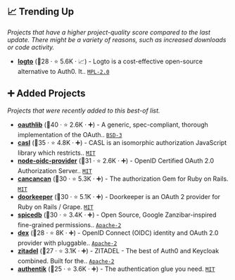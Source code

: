 ## 📈 Trending Up

_Projects that have a higher project-quality score compared to the last update. There might be a variety of reasons, such as increased downloads or code activity._

- <b><a href="https://github.com/logto-io/logto">logto</a></b> (🥉28 ·  ⭐ 5.6K · 📈) - Logto is a cost-effective open-source alternative to Auth0. It.. <code><a href="http://bit.ly/3postzC">MPL-2.0</a></code>

## ➕ Added Projects

_Projects that were recently added to this best-of list._

- <b><a href="https://github.com/oauthlib/oauthlib">oauthlib</a></b> (🥇40 ·  ⭐ 2.6K · ➕) - A generic, spec-compliant, thorough implementation of the OAuth.. <code><a href="http://bit.ly/3aKzpTv">BSD-3</a></code>
- <b><a href="https://github.com/stalniy/casl">casl</a></b> (🥈35 ·  ⭐ 4.8K · ➕) - CASL is an isomorphic authorization JavaScript library which restricts.. <code><a href="http://bit.ly/34MBwT8">MIT</a></code>
- <b><a href="https://github.com/panva/node-oidc-provider">node-oidc-provider</a></b> (🥉31 ·  ⭐ 2.6K · ➕) - OpenID Certified OAuth 2.0 Authorization Server.. <code><a href="http://bit.ly/34MBwT8">MIT</a></code>
- <b><a href="https://github.com/CanCanCommunity/cancancan">cancancan</a></b> (🥉30 ·  ⭐ 5.3K · ➕) - The authorization Gem for Ruby on Rails. <code><a href="http://bit.ly/34MBwT8">MIT</a></code>
- <b><a href="https://github.com/doorkeeper-gem/doorkeeper">doorkeeper</a></b> (🥉30 ·  ⭐ 5.1K · ➕) - Doorkeeper is an OAuth 2 provider for Ruby on Rails / Grape. <code><a href="http://bit.ly/34MBwT8">MIT</a></code>
- <b><a href="https://github.com/authzed/spicedb">spicedb</a></b> (🥉30 ·  ⭐ 3.4K · ➕) - Open Source, Google Zanzibar-inspired fine-grained permissions.. <code><a href="http://bit.ly/3nYMfla">Apache-2</a></code>
- <b><a href="https://github.com/dexidp/dex">dex</a></b> (🥉28 ·  ⭐ 8K · ➕) - OpenID Connect (OIDC) identity and OAuth 2.0 provider with pluggable.. <code><a href="http://bit.ly/3nYMfla">Apache-2</a></code>
- <b><a href="https://github.com/zitadel/zitadel">zitadel</a></b> (🥉27 ·  ⭐ 3.1K · ➕) - ZITADEL - The best of Auth0 and Keycloak combined. Built for the.. <code><a href="http://bit.ly/3nYMfla">Apache-2</a></code>
- <b><a href="https://github.com/goauthentik/authentik">authentik</a></b> (🥉25 ·  ⭐ 3.6K · ➕) - The authentication glue you need. <code><a href="http://bit.ly/34MBwT8">MIT</a></code>

